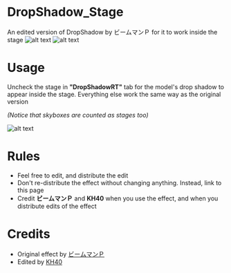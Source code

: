 # DropShadow_Stage
An edited version of DropShadow by ビームマンＰ for it to work inside the stage
<img src="https://i.imgur.com/qSH85xq.png" alt="alt text">
<img src="https://i.imgur.com/cNinqP3.png" alt="alt text">

# Usage
Uncheck the stage in **"DropShadowRT"** tab for the model's drop shadow to appear inside the stage. Everything else work the same way as the original version

*(Notice that skyboxes are counted as stages too)*

<img src="https://i.imgur.com/ya9FdXd.pngg" alt="alt text">

# Rules
- Feel free to edit, and distribute the edit
- Don't re-distribute the effect without changing anything. Instead, link to this page
- Credit **ビームマンＰ** and **KH40** when you use the effect, and when you distribute edits of the effect

# Credits
- Original effect by [ビームマンＰ](https://twitter.com/beammanp)
- Edited by [KH40](https://twitter.com/khoast40)
